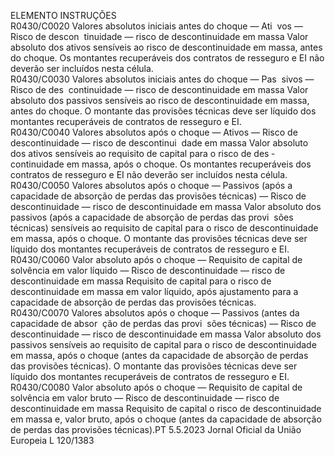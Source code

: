  
ELEMENTO  INSTRUÇÕES  
R0430/C0020  Valores absolutos iniciais 
antes do choque — Ati ­
vos — Risco de descon ­
tinuidade — risco de 
descontinuidade em 
massa  Valor absoluto dos ativos sensíveis ao risco de descontinuidade em massa, antes 
do choque. 
Os montantes recuperáveis dos contratos de resseguro e EI não deverão ser 
incluídos nesta célula.  
R0430/C0030  Valores absolutos iniciais 
antes do choque — Pas ­
sivos — Risco de des ­
continuidade — risco de 
descontinuidade em 
massa  Valor absoluto dos passivos sensíveis ao risco de descontinuidade em massa, antes 
do choque. 
O montante das provisões técnicas deve ser líquido dos montantes recuperáveis de 
contratos de resseguro e EI.  
R0430/C0040  Valores absolutos após o 
choque — Ativos — 
Risco de descontinuidade 
— risco de descontinui ­
dade em massa  Valor absoluto dos ativos sensíveis ao requisito de capital para o risco de des ­
continuidade em massa, após o choque. 
Os montantes recuperáveis dos contratos de resseguro e EI não deverão ser 
incluídos nesta célula.  
R0430/C0050  Valores absolutos após o 
choque — Passivos (após 
a capacidade de absorção 
de perdas das provisões 
técnicas) — Risco de 
descontinuidade — risco 
de descontinuidade em 
massa  Valor absoluto dos passivos (após a capacidade de absorção de perdas das provi ­
sões técnicas) sensíveis ao requisito de capital para o risco de descontinuidade em 
massa, após o choque. 
O montante das provisões técnicas deve ser líquido dos montantes recuperáveis de 
contratos de resseguro e EI.  
R0430/C0060  Valor absoluto após o 
choque — Requisito de 
capital de solvência em 
valor líquido — Risco de 
descontinuidade — risco 
de descontinuidade em 
massa  Requisito de capital para o risco de descontinuidade em massa em valor líquido, 
após ajustamento para a capacidade de absorção de perdas das provisões técnicas.  
R0430/C0070  Valores absolutos após o 
choque — Passivos (antes 
da capacidade de absor ­
ção de perdas das provi ­
sões técnicas) — Risco de 
descontinuidade — risco 
de descontinuidade em 
massa  Valor absoluto dos passivos sensíveis ao requisito de capital para o risco de 
descontinuidade em massa, após o choque (antes da capacidade de absorção de 
perdas das provisões técnicas). 
O montante das provisões técnicas deve ser líquido dos montantes recuperáveis de 
contratos de resseguro e EI.  
R0430/C0080  Valor absoluto após o 
choque — Requisito de 
capital de solvência em 
valor bruto — Risco de 
descontinuidade — risco 
de descontinuidade em 
massa  Requisito de capital o risco de descontinuidade em massa e, valor bruto, após o 
choque (antes da capacidade de absorção de perdas das provisões técnicas).PT  5.5.2023 Jornal Oficial da União Europeia L 120/1383